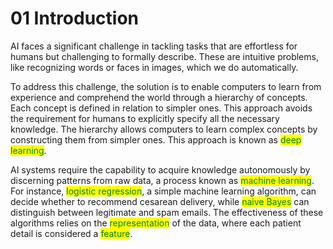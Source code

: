 # 01 Introduction

AI faces a significant challenge in tackling tasks that are effortless for humans but challenging to formally describe. These are intuitive problems, like recognizing words or faces in images, which we do automatically.

To address this challenge, the solution is to enable computers to learn from experience and comprehend the world through a hierarchy of concepts. Each concept is defined in relation to simpler ones. This approach avoids the requirement for humans to explicitly specify all the necessary knowledge. The hierarchy allows computers to learn complex concepts by constructing them from simpler ones. This approach is known as <mark style="color:green;">deep learning</mark>.

AI systems require the capability to acquire knowledge autonomously by discerning patterns from raw data, a process known as <mark style="color:green;">machine learning</mark>. For instance, <mark style="color:green;">logistic regression</mark>, a simple machine learning algorithm, can decide whether to recommend cesarean delivery, while <mark style="color:green;">naive Bayes</mark> can distinguish between legitimate and spam emails. The effectiveness of these algorithms relies on the <mark style="color:green;">representation</mark> of the data, where each patient detail is considered a <mark style="color:green;">feature</mark>.
